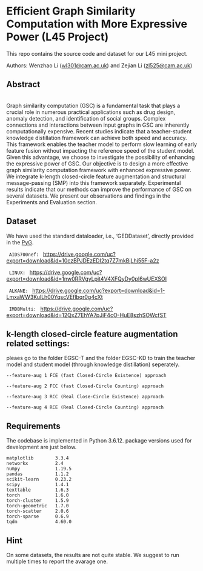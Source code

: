 # Efficient Graph Similarity Computation with More Expressive Power (L45 Project)


This repo contains the source code and dataset for our L45 mini project.

Authors: Wenzhao Li (wl301@cam.ac.uk) and Zejian Li (zl525@cam.ac.uk)


## Abstract
<div>
    <br>
Graph similarity computation (GSC) is a fundamental task that plays a crucial role in numerous practical applications such as drug design, anomaly detection, and identification of social groups. Complex connections and interactions between input graphs in GSC are inherently computationally expensive. Recent studies indicate that a teacher-student knowledge distillation framework can achieve both speed and accuracy. This framework enables the teacher model to perform slow learning of early feature fusion without impacting the reference speed of the student model. Given this advantage, we choose to investigate the possibility of enhancing the expressive power of GSC. Our objective is to design a more effective graph similarity computation framework with enhanced expressive power. We integrate k-length closed-circle feature augmentation and structural message-passing (SMP) into this framework separately. Experimental results indicate that our methods can improve the performance of GSC on several datasets. We present our observations and findings in the Experiments and Evaluation section.
    <br>
</div>

## Dataset

We have used the standard dataloader, i.e., ‘GEDDataset’, directly provided in the [PyG](https://pytorch-geometric.readthedocs.io/en/latest/_modules/torch_geometric/datasets/ged_dataset.html#GEDDataset).

```  AIDS700nef:  ``` https://drive.google.com/uc?export=download&id=10czBPJDEzEDI2tq7Z7mkBjLhj55F-a2z

```  LINUX:  ``` https://drive.google.com/uc?export=download&id=1nw0RRVgyLpit4V4XFQyDy0pI6wUEXSOI

```  ALKANE:  ``` https://drive.google.com/uc?export=download&id=1-LmxaWW3KulLh00YqscVEflbqr0g4cXt

```  IMDBMulti:  ``` https://drive.google.com/uc?export=download&id=12QxZ7EhYA7pJiF4cO-HuE8szhSOWcfST


## k-length closed-circle feature augmentation related settings:

pleaes go to the folder EGSC-T and the folder EGSC-KD to train the teacher model and student model (through knowledge distillation) seperately.


```
--feature-aug 1 FCE (fast Closed-Circle Existence) approach
```

```
--feature-aug 2 FCC (fast Closed-Circle Counting) approach
```

```
--feature-aug 3 RCC (Real Close-Circle Existence) approach
```

```
--feature-aug 4 RCE (Real Closed-Circle Counting) approach
```



## Requirements
The codebase is implemented in Python 3.6.12. package versions used for development are just below.
```
matplotlib        3.3.4
networkx          2.4
numpy             1.19.5
pandas            1.1.2
scikit-learn      0.23.2
scipy             1.4.1
texttable         1.6.3
torch             1.6.0
torch-cluster     1.5.9
torch-geometric   1.7.0
torch-scatter     2.0.6
torch-sparse      0.6.9
tqdm              4.60.0
```


## Hint
On some datasets, the results are not quite stable. We suggest to run multiple times to report the avarage one.
